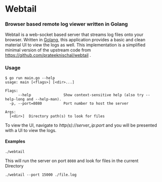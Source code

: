 # Webtail

### Browser based remote log viewer written in Golang

Webtail is a web-socket based server that streams log files onto your browser. Written in [Golang](https://golang.org), this application provides a basic and clean material UI to view the logs as well. This implementation is a simplified minimal version of the upstream code from https://github.com/prateeknischal/webtail .

### Usage

```
$ go run main.go --help
usage: main [<flags>] [<dir>...]

Flags:
      --help               Show context-sensitive help (also try --help-long and --help-man).
  -p, --port=8080          Port number to host the server

Args:
  [<dir>]  Directory path(s) to look for files

```

To view the UI, navigate to *http(s)://server_ip:port* and you will be presented with a UI to view the logs.

#### Examples
```
./webtail
```
This will run the server on port `8080` and look for files in the current Directory
```
./webtail --port 15000 ./file.log
```
